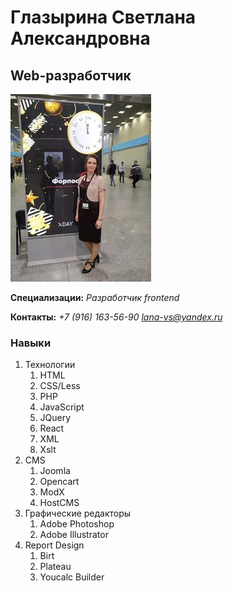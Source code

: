 # Глазырина Светлана Александровна

## Web-разработчик

![Моё фото](img/xday.jpeg)

**Специализации:**
*Разработчик frontend*

**Контакты:**
*+7 (916) 163-56-90*
*lana-vs@yandex.ru*

### Навыки
1. Технологии
   1. HTML
   2. CSS/Less
   3. PHP
   4. JavaScript
   5. JQuery
   6. React
   7. XML
   8. Xslt 
2. CMS
   1. Joomla
   2. Opencart
   3. ModX
   4. HostCMS
3. Графические редакторы
   1. Adobe Photoshop
   2. Adobe Illustrator
4. Report Design
   1. Birt
   2. Plateau
   3. Youcalc Builder

